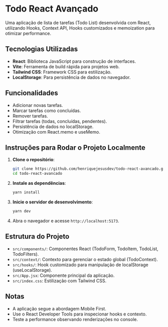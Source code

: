 # Todo React Avançado

Uma aplicação de lista de tarefas (Todo List) desenvolvida com React, utilizando Hooks, Context API, Hooks customizados e memoization para otimizar performance.

## Tecnologias Utilizadas

- **React**: Biblioteca JavaScript para construção de interfaces.
- **Vite**: Ferramenta de build rápida para projetos web.
- **Tailwind CSS**: Framework CSS para estilização.
- **LocalStorage**: Para persistência de dados no navegador.

## Funcionalidades

- Adicionar novas tarefas.
- Marcar tarefas como concluídas.
- Remover tarefas.
- Filtrar tarefas (todas, concluídas, pendentes).
- Persistência de dados no localStorage.
- Otimização com React.memo e useMemo.

## Instruções para Rodar o Projeto Localmente

1.  **Clone o repositório**:

    ```bash
    git clone https://github.com/henriquejesusdev/todo-react-avancado.git
    cd todo-react-avancado
    ```

2.  **Instale as dependências**:

    ```bash
    yarn install
    ```

3.  **Inicie o servidor de desenvolvimento**:

    ```bash
    yarn dev
    ```

4.  Abra o navegador e acesse `http://localhost:5173`.

## Estrutura do Projeto

- `src/components/`: Componentes React (TodoForm, TodoItem, TodoList, TodoFilters).
- `src/context/`: Contexto para gerenciar o estado global (TodoContext).
- `src/hooks/`: Hook customizado para manipulação de localStorage (useLocalStorage).
- `src/App.jsx`: Componente principal da aplicação.
- `src/index.css`: Estilização com Tailwind CSS.

## Notas

- A aplicação segue a abordagem Mobile First.
- Use o React Developer Tools para inspecionar hooks e contexto.
- Teste a performance observando renderizações no console.
